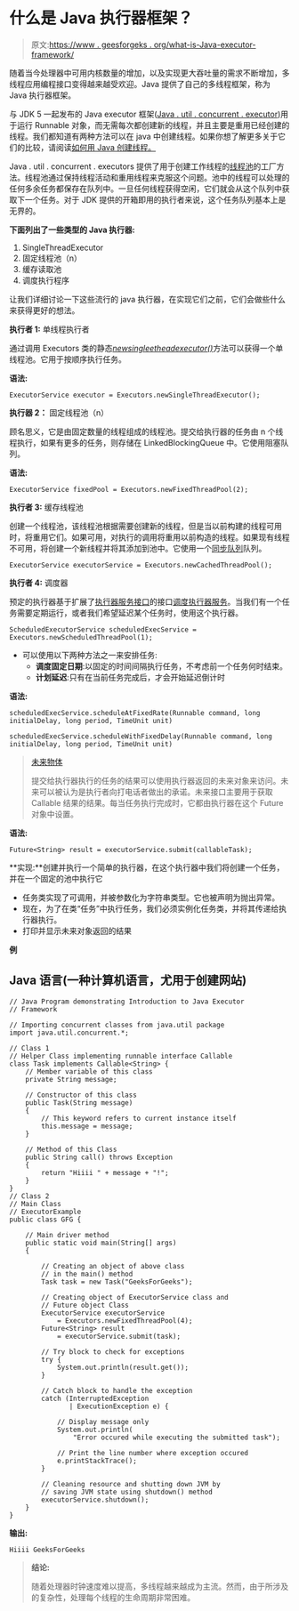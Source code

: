 # 什么是 Java 执行器框架？

> 原文:[https://www . geesforgeks . org/what-is-Java-executor-framework/](https://www.geeksforgeeks.org/what-is-java-executor-framework/)

随着当今处理器中可用内核数量的增加，以及实现更大吞吐量的需求不断增加，多线程应用编程接口变得越来越受欢迎。Java 提供了自己的多线程框架，称为 Java 执行器框架。

与 JDK 5 一起发布的 Java executor 框架([Java . util . concurrent . executor](https://www.geeksforgeeks.org/java-util-concurrent-executor-interface-with-examples/))用于运行 Runnable 对象，而无需每次都创建新的线程，并且主要是重用已经创建的线程。我们都知道有两种方法可以在 java 中创建线程。如果你想了解更多关于它们的比较，请阅读[如何用 Java 创建线程。](https://www.geeksforgeeks.org/multithreading-in-java/)

Java . util . concurrent . executors 提供了用于创建工作线程的[线程池](https://www.geeksforgeeks.org/thread-pools-java/)的工厂方法。线程池通过保持线程活动和重用线程来克服这个问题。池中的线程可以处理的任何多余任务都保存在队列中。一旦任何线程获得空闲，它们就会从这个队列中获取下一个任务。对于 JDK 提供的开箱即用的执行者来说，这个任务队列基本上是无界的。

**下面列出了一些类型的 Java 执行器:**

1.  SingleThreadExecutor
2.  固定线程池（n）
3.  缓存读取池
4.  调度执行程序

让我们详细讨论一下这些流行的 java 执行器，在实现它们之前，它们会做些什么来获得更好的想法。

**执行者 1:** 单线程执行者

通过调用 Executors 类的静态[*newsingleetheadexecutor()*](https://www.geeksforgeeks.org/difference-between-executorservice-execute-and-submit-method-in-java/)方法可以获得一个单线程池。它用于按顺序执行任务。

**语法:**

```
ExecutorService executor = Executors.newSingleThreadExecutor();
```

**执行器 2：** 固定线程池（n）

顾名思义，它是由固定数量的线程组成的线程池。提交给执行器的任务由 n 个线程执行，如果有更多的任务，则存储在 LinkedBlockingQueue 中。它使用阻塞队列。

**语法:**

```
ExecutorService fixedPool = Executors.newFixedThreadPool(2);
```

**执行者 3:** 缓存线程池

创建一个线程池，该线程池根据需要创建新的线程，但是当以前构建的线程可用时，将重用它们。如果可用，对执行的调用将重用以前构造的线程。如果现有线程不可用，将创建一个新线程并将其添加到池中。它使用一个[同步队列](https://www.geeksforgeeks.org/java-program-to-implement-synchronousqueue-api/)队列。

```
ExecutorService executorService = Executors.newCachedThreadPool();
```

**执行者 4:** 调度器

预定的执行器基于扩展了[执行器服务接口](https://www.geeksforgeeks.org/java-util-concurrent-executorservice-interface-with-examples/)的接口[调度执行器服务](https://www.geeksforgeeks.org/scheduledexecutorservice-interface-in-java/)。当我们有一个任务需要定期运行，或者我们希望延迟某个任务时，使用这个执行器。

```
ScheduledExecutorService scheduledExecService = Executors.newScheduledThreadPool(1);
```

*   可以使用以下两种方法之一来安排任务:
    *   **调度固定日期**:以固定的时间间隔执行任务，不考虑前一个任务何时结束。
    *   **计划延迟**:只有在当前任务完成后，才会开始延迟倒计时

**语法:**

```
scheduledExecService.scheduleAtFixedRate(Runnable command, long initialDelay, long period, TimeUnit unit)
```

```
scheduledExecService.scheduleWithFixedDelay(Runnable command, long initialDelay, long period, TimeUnit unit)
```

> [未来物体](https://www.geeksforgeeks.org/future-and-futuretask-in-java/)
> 
> 提交给执行器执行的任务的结果可以使用执行器返回的未来对象来访问。未来可以被认为是执行者向打电话者做出的承诺。未来接口主要用于获取 Callable 结果的结果。每当任务执行完成时，它都由执行器在这个 Future 对象中设置。

**语法:**

```
Future<String> result = executorService.submit(callableTask);
```

**实现:**创建并执行一个简单的执行器，在这个执行器中我们将创建一个任务，并在一个固定的池中执行它

*   任务类实现了可调用，并被参数化为字符串类型。它也被声明为抛出异常。
*   现在，为了在类“任务”中执行任务，我们必须实例化任务类，并将其传递给执行器执行。
*   打印并显示未来对象返回的结果

**例**

## Java 语言(一种计算机语言，尤用于创建网站)

```
// Java Program demonstrating Introduction to Java Executor
// Framework

// Importing concurrent classes from java.util package
import java.util.concurrent.*;

// Class 1
// Helper Class implementing runnable interface Callable
class Task implements Callable<String> {
    // Member variable of this class
    private String message;

    // Constructor of this class
    public Task(String message)
    {
        // This keyword refers to current instance itself
        this.message = message;
    }

    // Method of this Class
    public String call() throws Exception
    {
        return "Hiiii " + message + "!";
    }
}
// Class 2
// Main Class
// ExecutorExample
public class GFG {

    // Main driver method
    public static void main(String[] args)
    {

        // Creating an object of above class
        // in the main() method
        Task task = new Task("GeeksForGeeks");

        // Creating object of ExecutorService class and
        // Future object Class
        ExecutorService executorService
            = Executors.newFixedThreadPool(4);
        Future<String> result
            = executorService.submit(task);

        // Try block to check for exceptions
        try {
            System.out.println(result.get());
        }

        // Catch block to handle the exception
        catch (InterruptedException
               | ExecutionException e) {

            // Display message only
            System.out.println(
                "Error occured while executing the submitted task");

            // Print the line number where exception occured
            e.printStackTrace();
        }

        // Cleaning resource and shutting down JVM by
        // saving JVM state using shutdown() method
        executorService.shutdown();
    }
}
```

**输出:**

```
Hiiii GeeksForGeeks
```

> **结论:**
> 
> 随着处理器时钟速度难以提高，多线程越来越成为主流。然而，由于所涉及的复杂性，处理每个线程的生命周期非常困难。